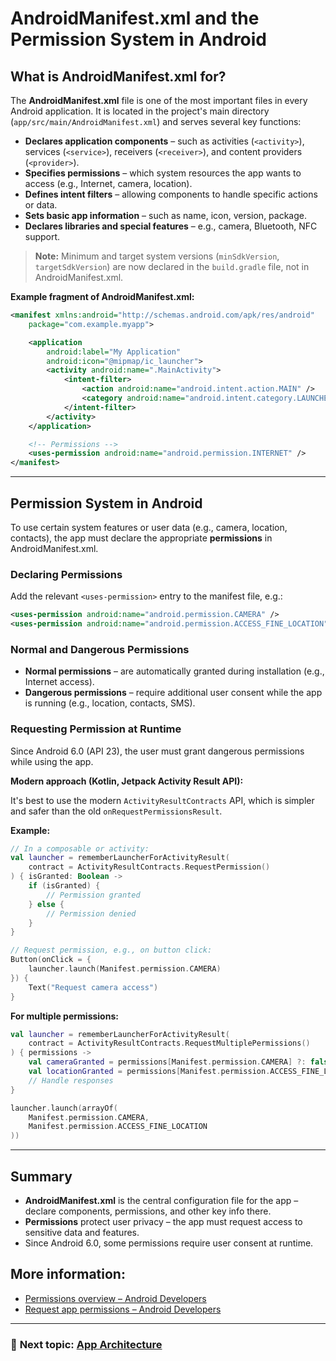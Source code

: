 # AndroidManifest.xml and the Permission System in Android

## What is AndroidManifest.xml for?

The **AndroidManifest.xml** file is one of the most important files in every Android application. It is located in the project's main directory (`app/src/main/AndroidManifest.xml`) and serves several key functions:

- **Declares application components** – such as activities (`<activity>`), services (`<service>`), receivers (`<receiver>`), and content providers (`<provider>`).
- **Specifies permissions** – which system resources the app wants to access (e.g., Internet, camera, location).
- **Defines intent filters** – allowing components to handle specific actions or data.
- **Sets basic app information** – such as name, icon, version, package.
- **Declares libraries and special features** – e.g., camera, Bluetooth, NFC support.

> **Note:** Minimum and target system versions (`minSdkVersion`, `targetSdkVersion`) are now declared in the `build.gradle` file, not in AndroidManifest.xml.

**Example fragment of AndroidManifest.xml:**
```xml
<manifest xmlns:android="http://schemas.android.com/apk/res/android"
    package="com.example.myapp">

    <application
        android:label="My Application"
        android:icon="@mipmap/ic_launcher">
        <activity android:name=".MainActivity">
            <intent-filter>
                <action android:name="android.intent.action.MAIN" />
                <category android:name="android.intent.category.LAUNCHER" />
            </intent-filter>
        </activity>
    </application>

    <!-- Permissions -->
    <uses-permission android:name="android.permission.INTERNET" />
</manifest>
```

---

## Permission System in Android

To use certain system features or user data (e.g., camera, location, contacts), the app must declare the appropriate **permissions** in AndroidManifest.xml.

### Declaring Permissions

Add the relevant `<uses-permission>` entry to the manifest file, e.g.:
```xml
<uses-permission android:name="android.permission.CAMERA" />
<uses-permission android:name="android.permission.ACCESS_FINE_LOCATION" />
```

### Normal and Dangerous Permissions

- **Normal permissions** – are automatically granted during installation (e.g., Internet access).
- **Dangerous permissions** – require additional user consent while the app is running (e.g., location, contacts, SMS).

### Requesting Permission at Runtime

Since Android 6.0 (API 23), the user must grant dangerous permissions while using the app.

**Modern approach (Kotlin, Jetpack Activity Result API):**

It's best to use the modern `ActivityResultContracts` API, which is simpler and safer than the old `onRequestPermissionsResult`.

**Example:**
```kotlin
// In a composable or activity:
val launcher = rememberLauncherForActivityResult(
    contract = ActivityResultContracts.RequestPermission()
) { isGranted: Boolean ->
    if (isGranted) {
        // Permission granted
    } else {
        // Permission denied
    }
}

// Request permission, e.g., on button click:
Button(onClick = {
    launcher.launch(Manifest.permission.CAMERA)
}) {
    Text("Request camera access")
}
```

**For multiple permissions:**
```kotlin
val launcher = rememberLauncherForActivityResult(
    contract = ActivityResultContracts.RequestMultiplePermissions()
) { permissions ->
    val cameraGranted = permissions[Manifest.permission.CAMERA] ?: false
    val locationGranted = permissions[Manifest.permission.ACCESS_FINE_LOCATION] ?: false
    // Handle responses
}

launcher.launch(arrayOf(
    Manifest.permission.CAMERA,
    Manifest.permission.ACCESS_FINE_LOCATION
))
```

---

## Summary

- **AndroidManifest.xml** is the central configuration file for the app – declare components, permissions, and other key info there.
- **Permissions** protect user privacy – the app must request access to sensitive data and features.
- Since Android 6.0, some permissions require user consent at runtime.

## More information:
- [Permissions overview – Android Developers](https://developer.android.com/guide/topics/permissions/overview)
- [Request app permissions – Android Developers](https://developer.android.com/training/permissions/requesting)
---
### 🧭 **Next topic:** [App Architecture](https://github.com/MarcinRod/AndroidLecture2025EN/blob/main/09%20App%20Architecture.md)
